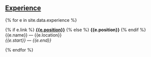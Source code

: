 ## [Experience](#experience)

{% for e in site.data.experience %}

{% if e.link %}
__[{{e.position}}]({{e.link}})__
{% else %}
__{{e.position}}__
{% endif %} <br> {{e.name}} — {{e.location}}<br>
_{{e.start}} — {{e.end}}_

{% endfor %}
